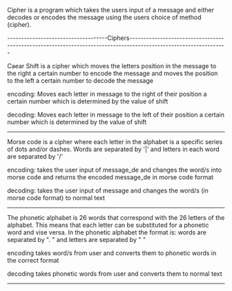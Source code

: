 Cipher is a program which takes the users input of a message and either decodes or encodes the message using the users 
choice of method (cipher).

------------------------------------Ciphers-----------------------------------------------------------------------------------------------------------------

Caear Shift 
is a cipher which moves the letters position in the message to the right a certain number to encode the message
and moves the position to the left a certain number to decode the message

encoding:
Moves each letter in message to the right of their position a certain number which is determined by the value of shift

decoding:
Moves each letter in message to the left of their position a certain number which is determined by the value of shift

--------------------------------------------------------------------------------------------------------------------------
Morse code 
is a cipher where each letter in the alphabet is a specific series of dots and/or dashes.
Words are separated by '|' and letters in each word are separated by '/'

encoding:
takes the user input of message_de and changes the word/s into morse code and returns the encoded message_de in morse code 
format

decoding:
takes the user input of message and changes the word/s (in morse code format) to normal text

-------------------------------------------------------------------------------------------------------------------------
The phonetic alphabet 
is 26 words that correspond with the 26 letters of the alphabet.
This means that each letter can be substituted for a phonetic word and vise versa.
In the phonetic alphabet the format is: words are separated by ". " and letters are separated by " "

encoding
takes word/s from user and converts them to phonetic words in the correct format

decoding
takes phonetic words from user and converts them to normal text

-------------------------------------------------------------------------------------------------------------------------
